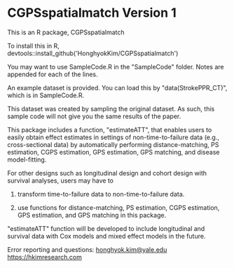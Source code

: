# CGPSspatialmatch Version 1
This is an R package, CGPSspatialmatch

To install this in R, devtools::install_github('HonghyokKim/CGPSspatialmatch')


You may want to use SampleCode.R in the "SampleCode" folder. Notes are appended for each of the lines.

An example dataset is provided. You can load this by "data(StrokePPR_CT)", which is in SampleCode.R.

This dataset was created by sampling the original dataset. As such, this sample code will not give you the same results of the paper.


This package includes a function, "estimateATT", that enables users to easily obtain effect estimates in settings of non-time-to-failure data (e.g., cross-sectional data) by automatically performing distance-matching, PS estimation, CGPS estimation, GPS estimation, GPS matching, and disease model-fitting.


For other designs such as longitudinal design and cohort design with survival analyses, users may have to

1) transform time-to-failure data to non-time-to-failure data.

2) use functions for distance-matching, PS estimation, CGPS estimation, GPS estimation, and GPS matching in this package.

"estimateATT" function  will be developed to include longitudinal and survival data with Cox models and mixed effect models in the future.

Error reporting and questions: 
honghyok.kim@yale.edu
https://hkimresearch.com


